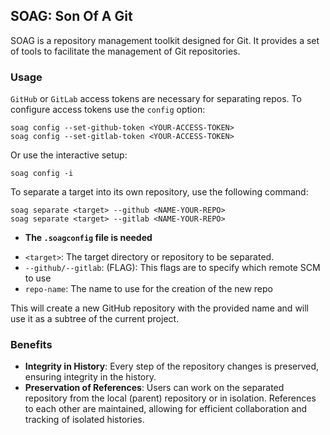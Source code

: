 ## SOAG: Son Of A Git

SOAG is a repository management toolkit designed for Git. It provides a set of tools to facilitate the management of Git repositories.

### Usage

`GitHub` or `GitLab` access tokens are necessary for separating repos. To configure access tokens use the `config` option:

```
soag config --set-github-token <YOUR-ACCESS-TOKEN>
soag config --set-gitlab-token <YOUR-ACCESS-TOKEN>
```
Or use the interactive setup:
```
soag config -i
```

To separate a target into its own repository, use the following command:

```
soag separate <target> --github <NAME-YOUR-REPO>
soag separate <target> --gitlab <NAME-YOUR-REPO>
```

* **The `.soagconfig` file is needed**

- `<target>`: The target directory or repository to be separated.
- `--github/--gitlab`: (FLAG): This flags are to specify which remote SCM to use 
- `repo-name`: The name to use for the creation of the new repo

This will create a new GitHub repository with the provided name and will use it as a subtree of the current project.

### Benefits

- **Integrity in History**: Every step of the repository changes is preserved, ensuring integrity in the history.
- **Preservation of References**: Users can work on the separated repository from the local (parent) repository or in isolation. References to each other are maintained, allowing for efficient collaboration and tracking of isolated histories.

